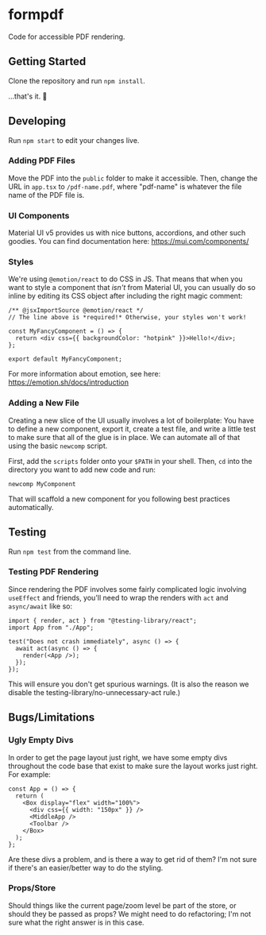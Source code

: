 # formpdf

Code for accessible PDF rendering.

## Getting Started

Clone the repository and run `npm install`.

...that's it. 🥳

## Developing

Run `npm start` to edit your changes live.

### Adding PDF Files

Move the PDF into the `public` folder to make it accessible. Then, change the
URL in `app.tsx` to `/pdf-name.pdf`, where "pdf-name" is whatever the file name
of the PDF file is.

### UI Components

Material UI v5 provides us with nice buttons, accordions, and other such goodies. You
can find documentation here: https://mui.com/components/

### Styles

We're using `@emotion/react` to do CSS in JS. That means that when you want to style a
component that _isn't_ from Material UI, you can usually do so inline by editing its
CSS object after including the right magic comment:

```tsx
/** @jsxImportSource @emotion/react */
// The line above is *required!* Otherwise, your styles won't work!

const MyFancyComponent = () => {
  return <div css={{ backgroundColor: "hotpink" }}>Hello!</div>;
};

export default MyFancyComponent;
```

For more information about emotion, see here: https://emotion.sh/docs/introduction

### Adding a New File

Creating a new slice of the UI usually involves a lot of boilerplate: You have
to define a new component, export it, create a test file, and write a little
test to make sure that all of the glue is in place. We can automate all of that
using the basic `newcomp` script.

First, add the `scripts` folder onto your `$PATH` in your shell. Then, `cd` into
the directory you want to add new code and run:

```
newcomp MyComponent
```

That will scaffold a new component for you following best practices automatically.

## Testing

Run `npm test` from the command line.

### Testing PDF Rendering

Since rendering the PDF involves some fairly complicated logic involving `useEffect`
and friends, you'll need to wrap the renders with `act` and `async/await` like so:

```tsx
import { render, act } from "@testing-library/react";
import App from "./App";

test("Does not crash immediately", async () => {
  await act(async () => {
    render(<App />);
  });
});
```

This will ensure you don't get spurious warnings. (It is also the reason
we disable the testing-library/no-unnecessary-act rule.)

## Bugs/Limitations

### Ugly Empty Divs

In order to get the page layout just right, we have some empty divs throughout
the code base that exist to make sure the layout works just right. For example:

```tsx
const App = () => {
  return (
    <Box display="flex" width="100%">
      <div css={{ width: "150px" }} />
      <MiddleApp />
      <Toolbar />
    </Box>
  );
};
```

Are these divs a problem, and is there a way to get rid of them? I'm not sure
if there's an easier/better way to do the styling.

### Props/Store

Should things like the current page/zoom level be part of the store, or should
they be passed as props? We might need to do refactoring; I'm not sure what the
right answer is in this case.
